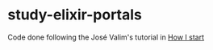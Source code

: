 # study-elixir-portals
Code done following the José Valim's tutorial in [How I start](https://howistart.org/posts/elixir/1/index.html)
